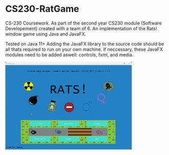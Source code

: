 # CS230-RatGame
CS-230 Coursework. As part of the second year CS230 module (Software Developement) created with a team of 6.
An implementation of the Rats! window game using Java and JavaFX.

Tested on Java 11+
Adding the JavaFX library to the source code should be all thats required to run on your own machine.
If neccessary, these JavaFX modules need to be added aswell: controls, fxml, and media.

![](https://github.com/Benasm123/CS230-RatGame/blob/main/game.gif)
